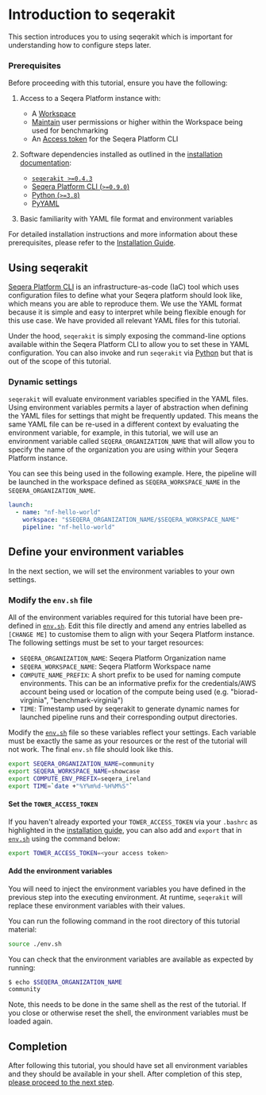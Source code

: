 # Introduction to seqerakit

This section introduces you to using seqerakit which is important for understanding how to configure steps later.

### Prerequisites

Before proceeding with this tutorial, ensure you have the following:

1. Access to a Seqera Platform instance with:
   - A [Workspace](https://docs.seqera.io/platform/23.3.0/orgs-and-teams/workspace-management)
   - [Maintain](https://docs.seqera.io/platform/23.3.0/orgs-and-teams/workspace-management#participant-roles) user permissions or higher within the Workspace being used for benchmarking
   - An [Access token](https://docs.seqera.io/platform/23.3.0/api/overview#authentication) for the Seqera Platform CLI

2. Software dependencies installed as outlined in the [installation documentation](./installation.md):
   - [`seqerakit >=0.4.3`](https://github.com/seqeralabs/seqera-kit#installation)
   - [Seqera Platform CLI (`>=0.9.0`)](https://github.com/seqeralabs/tower-cli#1-installation)
   - [Python (`>=3.8`)](https://www.python.org/downloads/)
   - [PyYAML](https://pypi.org/project/PyYAML/)

4. Basic familiarity with YAML file format and environment variables

For detailed installation instructions and more information about these prerequisites, please refer to the [Installation Guide](./installation.md).


## Using seqerakit

[Seqera Platform CLI](https://github.com/seqeralabs/tower-cli) is an infrastructure-as-code (IaC) tool which uses configuration files to define what your Seqera platform should look like, which means you are able to reproduce them. We use the YAML format because it is simple and easy to interpret while being flexible enough for this use case. We have provided all relevant YAML files for this tutorial.

Under the hood, `seqerakit` is simply exposing the command-line options available within the Seqera Platform CLI to allow you to set these in YAML configuration. You can also invoke and run `seqerakit` via [Python](https://github.com/seqeralabs/seqera-kit#launch-via-a-python-script) but that is out of the scope of this tutorial.

### Dynamic settings

`seqerakit` will evaluate environment variables specified in the YAML files. Using environment variables permits a layer of abstraction when defining the YAML files for settings that might be frequently updated. This means the same YAML file can be re-used in a different context by evaluating the environment variable, for example, in this tutorial, we will use an environment variable called `SEQERA_ORGANIZATION_NAME` that will allow you to specify the name of the organization you are using within your Seqera Platform instance.

You can see this being used in the following example. Here, the pipeline will be launched in the workspace defined as `SEQERA_WORKSPACE_NAME` in the `SEQERA_ORGANIZATION_NAME`.

```yaml
launch:
  - name: "nf-hello-world"
    workspace: "$SEQERA_ORGANIZATION_NAME/$SEQERA_WORKSPACE_NAME"
    pipeline: "nf-hello-world"
```

## Define your environment variables

In the next section, we will set the environment variables to your own settings.

### Modify the `env.sh` file

All of the environment variables required for this tutorial have been pre-defined in [`env.sh`](env.sh). Edit this file directly and amend any entries labelled as `[CHANGE ME]` to customise them to align with your Seqera Platform instance. The following settings must be set to your target resources:

- `SEQERA_ORGANIZATION_NAME`: Seqera Platform Organization name
- `SEQERA_WORKSPACE_NAME`: Seqera Platform Workspace name
- `COMPUTE_NAME_PREFIX`: A short prefix to be used for naming compute environments. This can be an informative prefix for the credentials/AWS account being used or location of the compute being used (e.g. "biorad-virginia", "benchmark-virginia")
- `TIME`: Timestamp used by seqerakit to generate dynamic names for launched pipeline runs and their corresponding output directories.

Modify the [`env.sh`](env.sh) file so these variables reflect your settings. Each variable must be exactly the same as your resources or the rest of the tutorial will not work. The final `env.sh` file should look like this.

```bash
export SEQERA_ORGANIZATION_NAME=community
export SEQERA_WORKSPACE_NAME=showcase
export COMPUTE_ENV_PREFIX=seqera_ireland
export TIME=`date +"%Y%m%d-%H%M%S"`
```

#### Set the `TOWER_ACCESS_TOKEN`

If you haven't already exported your `TOWER_ACCESS_TOKEN` via your `.bashrc` as highlighted in the [installation guide](./installation.md#access-token-all-customers), you can also add and `export` that in [`env.sh`](env.sh) using the command below:

```bash
export TOWER_ACCESS_TOKEN=<your access token>
```

#### Add the environment variables

You will need to inject the environment variables you have defined in the previous step into the executing environment. At runtime, `seqerakit` will replace these environment variables with their values.

You can run the following command in the root directory of this tutorial material:

```bash
source ./env.sh
```

You can check that the environment variables are available as expected by running:

```bash
$ echo $SEQERA_ORGANIZATION_NAME
community
```

Note, this needs to be done in the same shell as the rest of the tutorial. If you close or otherwise reset the shell, the environment variables must be loaded again.

## Completion

After following this tutorial, you should have set all environment variables and they should be available in your shell. After completion of this step, [please proceed to the next step](../02_setup_compute/README.md).

